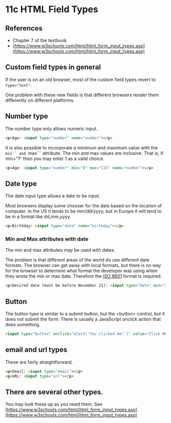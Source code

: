 # 11c HTML Field Types

## References

* Chapter 7 of the textbook
* [https://www.w3schools.com/html/html_form_input_types.asp](https://www.w3schools.com/html/html_form_input_types.asp)

## Custom field types in general

If the user is on an old browser, most of the custom field types revert to ```type="text"```.

One problem with these new fields is that different browsers render them differently on different platforms.

## Number type

The number type only allows numeric input.

```html
<p>Age: <input type="number" name="number"></p>
```

It is also possible to incorporate a minimum and maximum value with the ```min`` and ```max``` attribute. The min and max values are inclusive.  That is, if min="1" then you may enter 1 as a valid choice.


```html
<p>Age: <input type="number" min="0" max="115" name="number"></p>
```

## Date type

The date input type allows a date to be input.  

Most browsers display some chooser for the date based on the location of computer.  In the US it tends to be mm/dd/yyyy, but in Europe it will tend to be in a format like dd,mm,yyyy.

```html
<p>Birthday: <input type="date" name="birthday"></p>
```

### Min and Max attributes with date

The min and max attributes may be used with dates.  

The problem is that different areas of the world do use different date formats.  The browser can get away with local formats, but there is no way for the browser to determine what format the developer was using when they wrote the min or max date.  Therefore the [ISO 8601](https://en.wikipedia.org/wiki/ISO_8601) format is required.

```html
<p>Desired date (must be before November 21): <input type="date" min="2019-11-12" max="2019-11-21"></p>
```

## Button

The button type is similar to a submit button, but the &lt;button> control, but it does not submit the form.  There is usually a JavaScript onclick action that does something.

```html
<input type="button" onclick="alert('You clicked me!')" value="Click Me!">
```

## email and url types

These are fairly straightforward.

```html
<p>Email: <input type="email"></p>
<p>URL: <input type="url"></p>
```

## There are several other types.

You may look these up as you need them.  See [https://www.w3schools.com/html/html_form_input_types.asp](https://www.w3schools.com/html/html_form_input_types.asp)